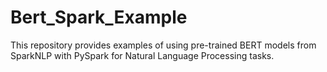 # Bert_Spark_Example
This repository provides examples of using pre-trained BERT models from SparkNLP with PySpark for Natural Language Processing tasks.
